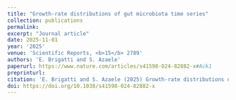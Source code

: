 ```yaml
---
title: "Growth-rate distributions of gut microbiota time series"
collection: publications
permalink:
excerpt: "Journal article"
date: 2025-11-01
year: '2025'
venue: 'Scientific Reports, <b>15</b> 2789'
authors: 'E. Brigatti and S. Azaele'
paperurl: https://www.nature.com/articles/s41598-024-82882-x#Ack1
preprinturl: 
citation: 'E. Brigatti and S. Azaele (2025) Growth-rate distributions of gut microbiota time series. <i>Scientific Reports</i>'
doi: https://doi.org/10.1038/s41598-024-82882-x
---
```


